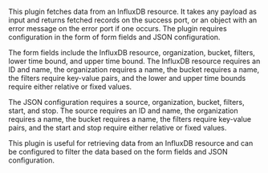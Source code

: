 This plugin fetches data from an InfluxDB resource. It takes any payload as input and returns fetched records on the success port, or an object with an error message on the error port if one occurs. The plugin requires configuration in the form of form fields and JSON configuration. 

The form fields include the InfluxDB resource, organization, bucket, filters, lower time bound, and upper time bound. The InfluxDB resource requires an ID and name, the organization requires a name, the bucket requires a name, the filters require key-value pairs, and the lower and upper time bounds require either relative or fixed values. 

The JSON configuration requires a source, organization, bucket, filters, start, and stop. The source requires an ID and name, the organization requires a name, the bucket requires a name, the filters require key-value pairs, and the start and stop require either relative or fixed values. 

This plugin is useful for retrieving data from an InfluxDB resource and can be configured to filter the data based on the form fields and JSON configuration.